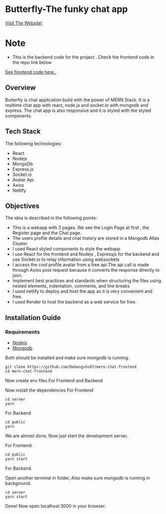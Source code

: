 # Butterfly-The funky chat app

[Visit The Website!](https://mern-chat-1.netlify.app/)

# Note
- This is the backend code for the project .
  Check the frontend code in the repo link below

[See frontend code here..](https://github.com/Debangshu97/mern-chat-frontend)

## Overview

Butterfly is chat application build with the power of MERN Stack. It is a realtime chat app with react, node.js and socket.io with mongodb and express. 
The chat app is also responsive and it is styled with the styled components.


## Tech Stack

The following technologies:

- React
- Nodejs
- MongoDb
- Express.js
- Socket.io
- Avatar Api
- Axios
- Netlify

## Objectives

The idea is described in the following points:

- This is a webapp with 3 pages. We see the Login Page at first , the Register page and the Chat page.
- The users profile details and chat history are stored in a Mongodb Atlas Cluster
- I used React styled components to style the webapp
- I use React for the frontend and Nodejs , Expressjs for the backend and use Socket.io to relay information using websockets
- I access the cool profile avatar from a free api.The api call is made through Axios post request because it converts the response directly to json.
- Implement best practices and standards when structuring the files using nested elements, indentation, comments, and line breaks
- I used netlify to deploy and host the app as it is very convenient and free.
- I used Render to host the backend as a web service for free.

## Installation Guide

### Requirements
- [Nodejs](https://nodejs.org/en/download)
- [Mongodb](https://www.mongodb.com/docs/manual/administration/install-community/)

Both should be installed and make sure mongodb is running.

```shell
git clone https://github.com/Debangshu97/mern-chat-frontend
cd mern-chat-frontend
```
Now create env files 
For Frontend and Backend

Now install the dependencies
For Frontend
```shell
cd server
yarn
```
For Backend
```shell
cd public
yarn
```
We are almost done, Now just start the development server.

For Frontend.
```shell
cd public
yarn start
```
For Backend.

Open another terminal in folder, Also make sure mongodb is running in background.
```shell
cd server
yarn start
```

Done! Now open localhost:3000 in your browser.
